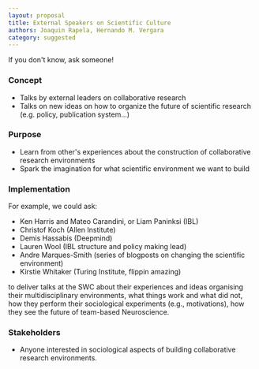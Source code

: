 ```yaml
---
layout: proposal
title: External Speakers on Scientific Culture
authors: Joaquin Rapela, Hernando M. Vergara
category: suggested
---
```


If you don't know, ask someone!

<!--end summary-->

### Concept

- Talks by external leaders on collaborative research
- Talks on new ideas on how to organize the future of scientific research (e.g. policy, publication system...)

### Purpose

- Learn from other's experiences about the construction of collaborative research environments
- Spark the imagination for what scientific environment we want to build


### Implementation

For example, we could ask:

- Ken Harris and Mateo Carandini, or Liam Paninksi (IBL)
- Christof Koch (Allen Institute)
- Demis Hassabis (Deepmind)
- Lauren Wool (IBL structure and policy making lead)
- Andre Marques-Smith (series of blogposts on changing the scientific environment)
- Kirstie Whitaker (Turing Institute, flippin amazing)

to deliver talks at the SWC about their experiences and ideas organising their multidisciplinary environments, what things work and what did not, how they perform their sociological experiments (e.g., motivations), how they see the future of team-based Neuroscience.

### Stakeholders

- Anyone interested in sociological aspects of building collaborative research environments.

